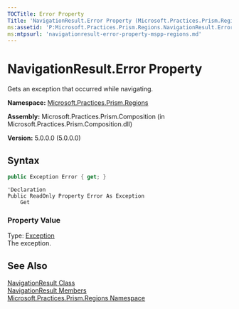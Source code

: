 ```yaml
---
TOCTitle: Error Property
Title: 'NavigationResult.Error Property (Microsoft.Practices.Prism.Regions)'
ms:assetid: 'P:Microsoft.Practices.Prism.Regions.NavigationResult.Error'
ms:mtpsurl: 'navigationresult-error-property-mspp-regions.md'
---
```


# NavigationResult.Error Property

Gets an exception that occurred while navigating.

**Namespace:** [Microsoft.Practices.Prism.Regions](/patterns-practices/reference/mspp-regions-namespace)

**Assembly:** Microsoft.Practices.Prism.Composition (in Microsoft.Practices.Prism.Composition.dll)

**Version:** 5.0.0.0 (5.0.0.0)

## Syntax
```C#
public Exception Error { get; }
```

```VB
'Declaration
Public ReadOnly Property Error As Exception
	Get
```

### Property Value

Type: [Exception](/patterns-practices/reference/ieventsubscription-interface-mspp-pubsubevents)  
The exception.

## See Also

[NavigationResult Class](/patterns-practices/reference/navigationresult-class-mspp-regions)<br/>
[NavigationResult Members](/patterns-practices/reference/navigationresult-members-mspp-regions)<br/>
[Microsoft.Practices.Prism.Regions Namespace](/patterns-practices/reference/mspp-regions-namespace)<br/>